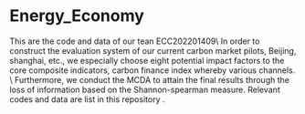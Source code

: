# Energy_Economy
 This are the code and data of our tean ECC202201409\\
In order to construct the evaluation system of our current carbon market pilots, Beijing, shanghai, etc., we especially choose eight potential impact factors to the core composite indicators, carbon finance index whereby various channels. \\
Furthermore, we conduct the MCDA to attain the final results through the loss of information based on the Shannon-spearman measure. Relevant codes and data are list in this repository .

